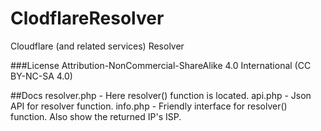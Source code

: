 # ClodflareResolver
Cloudflare (and related services) Resolver

###License
Attribution-NonCommercial-ShareAlike 4.0 International (CC BY-NC-SA 4.0)

##Docs
resolver.php - Here resolver() function is located.
api.php - Json API for resolver function.
info.php - Friendly interface for resolver() function. Also show the returned IP's ISP.
